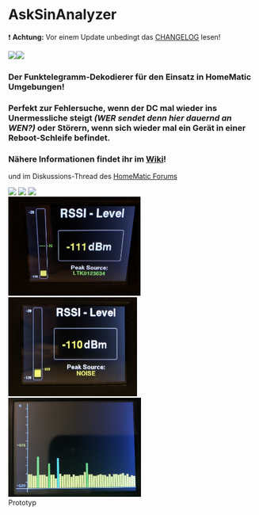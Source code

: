 # AskSinAnalyzer

❗ **Achtung:** Vor einem Update unbedingt das [CHANGELOG](https://github.com/jp112sdl/AskSinAnalyzer/blob/master/CHANGELOG.md) lesen!



<img src="Images/sample1.jpg" width=400 /><img src="Images/web_main.png" width=400 /><br/>

### Der Funktelegramm-Dekodierer für den Einsatz in HomeMatic Umgebungen! 
### Perfekt zur Fehlersuche, wenn der DC mal wieder ins Unermessliche steigt _(WER sendet denn hier dauernd an WEN?)_ oder Störern, wenn sich wieder mal ein Gerät in einer Reboot-Schleife befindet. 
### Nähere Informationen findet ihr im [Wiki](https://github.com/jp112sdl/AskSinAnalyzer/wiki)!
und im Diskussions-Thread des [HomeMatic Forums](https://homematic-forum.de/forum/viewtopic.php?f=76&t=51161)


<img src="Images/proto1.jpg" height=200 /> <img src="Images/proto2.jpg" height=200 /> <img src="Images/proto3.jpg" height=200 />
<br/>
<img src="Images/RSSI_Single1.jpg" height=200 /> <img src="Images/RSSI_Single2.jpg" height=200 /> <img src="Images/RSSI_NormalBar.jpeg" height=200 />
<br/>
Prototyp
